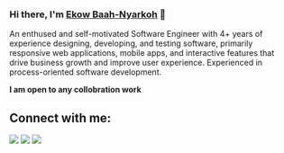 
### Hi there, I'm [Ekow Baah-Nyarkoh](https://ekowbaah.dev) 👋

An enthused and self-motivated Software Engineer with 4+ years of experience designing, developing, and testing software, primarily responsive web applications, mobile apps, and interactive features that drive business growth and improve user experience. Experienced in process-oriented software development.

 **I am open to any collobration work**

## Connect with me:

<p align = "center">

[<img src ="https://img.shields.io/badge/website-%23.svg?&style=for-the-badge&logo=www&logoColor=white%22&color=black">](https://ekowbaah.dev)
[<img src="https://img.shields.io/badge/twitter-%231DA1F2.svg?&style=for-the-badge&logo=twitter&logoColor=white&color=black" />](https://twitter.com/ekowgyan_) 
[<img src="https://img.shields.io/badge/linkedin-%2312100E.svg?&style=for-the-badge&logo=linkedin&logoColor=white&color=black" />](https://www.linkedin.com/in/ekowbaah/)
</p>

